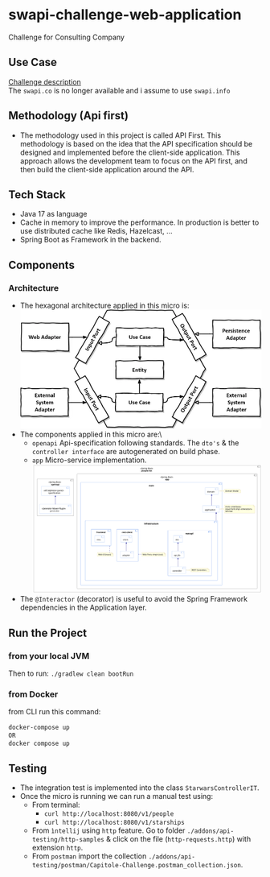 # swapi-challenge-web-application
Challenge for Consulting Company

## Use Case
[Challenge description](addons/docs/Software%20Engineer%20Quiz.pdf) \
The `swapi.co` is no longer available and i assume to use `swapi.info` 

## Methodology (Api first) 
- The methodology used in this project is called API First. This methodology is based on the idea that the API specification should be designed and implemented before the client-side application. This approach allows the development team to focus on the API first, and then build the client-side application around the API.

## Tech Stack
- Java 17 as language
- Cache in memory to improve the performance. In production is better to use distributed cache like Redis, Hazelcast, ...
- Spring Boot as Framework in the backend.

## Components
### Architecture
- The hexagonal architecture applied in this micro is:\
  ![](addons/docs/uml/architecture/hexagonal.png)
- The components applied in this micro are:\
    - `openapi` Api-specification following standards. The `dto's` & the `controller interface` are autogenerated on build phase.
    - `app` Micro-service implementation.
      ![](addons/docs/uml/architecture/architecture.svg)
- The `@Interactor` (decorator) is useful to avoid the Spring Framework dependencies in the Application layer.

## Run the Project
### from your local JVM
Then to run:
````./gradlew clean bootRun````

### from Docker
from CLI run this command:
````
docker-compose up
OR
docker compose up
````

## Testing
- The integration test is implemented into the class `StarwarsControllerIT`.
- Once the micro is running we can run a manual test using:
    - From terminal:
      - `curl http://localhost:8080/v1/people`
      - `curl http://localhost:8080/v1/starships`
    - From `ìntellij` using `http` feature. Go to folder `./addons/api-testing/http-samples` & click on the file (`http-requests.http`) with extension `http`.
    - From `postman` import the collection `./addons/api-testing/postman/Capitole-Challenge.postman_collection.json`. 
